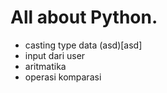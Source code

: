 # All about Python.
- casting type data (asd)[asd]
- input dari user
- aritmatika
- operasi komparasi